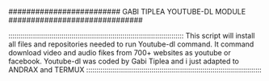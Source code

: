 ######################### GABI TIPLEA YOUTUBE-DL MODULE ##############################

::::::::::::::::::::::::::::::::::::::::::::::::::::::::::::::::::::::::::::::::::::::
This script will install all files and repositories needed to run Youtube-dl command.
It command download video and audio fikes from 700+ websites as youtube or facebook.
Youtube-dl was coded by Gabi Tiplea and i just adapted to ANDRAX and TERMUX
::::::::::::::::::::::::::::::::::::::::::::::::::::::::::::::::::::::::::::::::::::::
